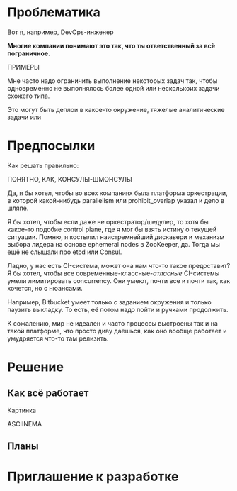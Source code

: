 # Проблематика

Вот я, например, DevOps-инженер

**Многие компании понимают это так, что ты ответственный за всё пограничное.**

ПРИМЕРЫ

Мне часто надо ограничить выполнение некоторых задач так, чтобы одновременно не выполнялось более одной или несколькоих задачи схожего типа.

Это могут быть деплои в какое-то окружение, тяжелые аналитические задачи или

# Предпосылки

Как решать правильно:

ПОНЯТНО, КАК, КОНСУЛЫ-ШМОНСУЛЫ

Да, я бы хотел, чтобы во всех компаниях была платформа оркестрации, в которой какой-нибудь parallelism или prohibit_overlap указал и дело в шляпе.

Я бы хотел, чтобы если даже не оркестратор/шедулер, то хотя бы какое-то подобие control plane, где я мог бы взять истину о текущей ситуации. Помню, я костылил наистремнейший дискавери и механизм выбора лидера на основе ephemeral nodes в ZooKeeper, да. Тогда мы ещё не слышали про etcd или Consul.

Ладно, у нас есть СI-система, может она нам что-то такое предоставит? Я бы хотел, чтобы все современные-классные-*атласные* CI-системы умели лимитировать concurrency. Они умеют, почти все и почти так, как хочется, но с нюансами.

Например, Bitbucket умеет только с заданием окружения и только паузить выкладку. То есть, её потом надо пойти и ручками продолжить.

К сожалению, мир не идеален и часто процессы выстроены так и на такой платформе, что просто диву даёшься, как оно вообще работает и умудряется что-то там релизить.

# Решение

## Как всё работает

Картинка

ASCIINEMA

## Планы

# Приглашение к разработке
